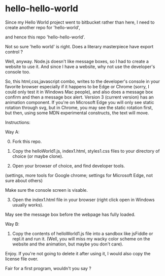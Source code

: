 # hello-hello-world

Since my Hello World project went to bitbucket rather than here, I need to create another repo for 'hello-world',

and hence this repo 'hello-hello-world'.


Not so sure 'hello world' is right. 
Does a literary masterpiece have export control ?



Well, anyway. Node.js doesn't like message boxes, so I had to create a website to use it. 
And since I have a website, why not use the developer's console too.

So, this html,css,javascript combo, writes to the developer's console in 
your favorite browser especially if it happens to be Edge or Chrome 
(sorry, I 
could only test it in Windows Mac people), 
and also does a message box confirm and then a message box alert. 
Version 3 (current version) has an animation component. If you're on Microsoft Edge you will only
see static rotation through svg, but in Chrome, you may see the static rotation first, but then,
using some MDN experimental constructs, the text will move.



Instructions: 

  
Way A:

0. Fork this repo. 
  
  
1. Copy the helloWorld1.js, index1.html, styles1.css files to your directory of choice (or maybe clone).
  
  
2. Open your browser of choice, and find developer tools. 
    
(settings, more tools for Google chrome; settings for Microsoft Edge, not sure about others)
    
Make sure the console screen is visable.
    
  
3. Open the index1.html file in your browser (right click open in Windows usually works).
     
May see the message box before the webpage has fully loaded. 
     
   
     
Way B:
1. Copy the contents of helloWorld1.js file into a sandbox like jsFiddle or repl.it and run it. (Well, you
will miss my wacky color scheme on the website and the animation, but maybe you don't care).

Enjoy. If you're not going to delete it after using it, I would also copy the license file over.

Fair for a first program, wouldn't you say ?
